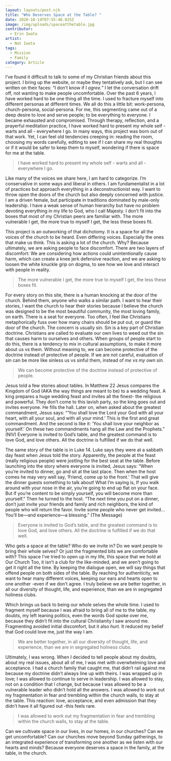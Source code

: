 ```yaml
---
layout: layouts/post.njk
title: "Who Deserves Space at the Table? "
date: 2020-10-14T07:55:40.025Z
image: /img/uploads/spaceatthetable.jpg
contributor:
  - Erin Iwata
artist:
  - Nat Iwata
tags:
  - Mission
  - Family
category: Article
---
```

I’ve found it difficult to talk to some of my Christian friends about this project. I bring up the website, or maybe they tentatively ask, but I can see written on their faces: “I don’t know if I *agree.*” I let the conversation drift off, not wanting to make people uncomfortable. Over the past 6 years, I have worked hard to be one thing all the time. I used to fracture myself into different personas at different times. We all do this a little bit: work-persona, church-persona, social-persona. For me, this segmenting came out of a deep desire to love and serve people; to be everything to everyone.  I became exhausted and compromised. Through therapy, reflection, and a prayerful meditation practice, I have worked hard to present my whole self - warts and all - everywhere I go. In many ways, this project was born out of that work. Yet, I can feel old tendencies creeping in: reading the room, choosing my words carefully, editing to see if I can share my real thoughts or if it would be safer to keep them to myself, wondering if there is space for me at the table. 

> I have worked hard to present my whole self - warts and all - everywhere I go.

Like many of the voices we share here, I am hard to categorize. I’m conservative in some ways and liberal in others. I am fundamentalist in a lot of practices but approach everything in a deconstructionist way. I want to throw open the doors of the church but also deeply concerned with justice. I am a driven female, but participate in traditions dominated by male-only leadership. I have a weak sense of human hierarchy but have no problem devoting everything in my life to God, who I call Majesty. I don’t fit into the boxes that most of my Christian peers are familiar with. The more vulnerable I get, the more true to myself I get, the less these boxes fit.

This project is an outworking of that dichotomy. It is a space for all the voices of the church to be heard. Even differing voices. Especially the ones that make us think. This is asking a lot of the church. Why? Because ultimately, we are asking people to face discomfort. There are two layers of discomfort: We are considering how actions could unintentionally cause harm, which can create a knee jerk defensive reaction, and we are asking to loosen the white knuckle grip on dogma, to see how we love and interact with people in reality. 

> The more vulnerable I get, the more true to myself I get, the less these boxes fit.

For every story on this site, there is a human knocking at the door of the church. Behind them, anyone who walks a similar path. I want to hear their stories, I want the church to hear their stories because I believe the church was designed to be the most beautiful community, the most loving family, on earth. There is a seat for everyone. Too often, I feel like Christians metaphorically fuss over how many chairs should be put out, or guard the door of the church. The concern is usually sin. Sin is a key part of Christian doctrine. Christians are called to evaluate our own lives to weed out the sin that causes harm to ourselves and others. When groups of people start to do this, there is a tendency to mix in cultural assumptions, to make it more about us vs them. Without meaning to, we can become protective of the doctrine instead of protective of people. If we are not careful, evaluation of sin can be more like sinless us vs sinful them, instead of *me vs my own sin.* 

> We can become protective of the doctrine instead of protective of people.

Jesus told a few stories about tables. In Matthew 22 Jesus compares the Kingdom of God (AKA the way things are meant to be) to a wedding feast. A king prepares a huge wedding feast and invites all the finest- the religious and powerful. They don’t come to this lavish party, so the king goes out and invites everyone. He fills the hall. Later on, when asked about the greatest commandment, Jesus says: “‘You shall love the Lord your God with all your heart, with all your soul, and with all your mind.’ This is the first and great commandment. And the second is like it: ‘You shall love your neighbor as yourself.’ On these two commandments hang all the Law and the Prophets.” (NIV) Everyone is invited to God’s table, and the greatest command is to love God, and love others. All the doctrine is fulfilled if we do that well. 

The same story of the table is in Luke 14. Luke says they were at a sabbath day feast when Jesus told the story. Apparently, the people at the feast (really religious people) were jostling for the best seat at the table. Before launching into the story where everyone is invited, Jesus says: “When you’re invited to dinner, go and sit at the last place. Then when the host comes he may very well say, ‘Friend, come up to the front.’ That will give the dinner guests something to talk about! What I’m saying is, If you walk around with your nose in the air, you’re going to end up flat on your face. But if you’re content to be simply yourself, you will become more than yourself.” Then he turned to the host. “The next time you put on a dinner, don’t just invite your friends and family and rich neighbors, the kind of people who will return the favor. Invite some people who never get invited... You’ll be—and experience—a blessing.” (The Message)

> Everyone is invited to God’s table, and the greatest command is to love God, and love others. All the doctrine is fulfilled if we do that well. 

Who gets a space at the table? Who do we invite in? Do we want people to bring their whole selves? Or just the fragmented bits we are comfortable with? This space I’ve tried to open up in my life, this space that we hold at Our Church Too, it isn’t a club for the like-minded, and we aren’t going to get it right all the time. By keeping the dialogue open, we will say things that offend people on both sides of the table. By reaching for authenticity, we want to hear many different voices, keeping our ears and hearts open to one another -even if we don’t agree. I truly believe we are better together, in all our diversity of thought, life, and experience, than we are in segregated holiness clubs. 

Which brings us back to being our whole selves the whole time. I used to fragment myself because I was afraid to bring all of me to the table, my doubts, my left leaning politics, even the words God spoke over me, because they didn’t fit into the cultural Christianity I saw around me. Fragmenting avoided initial discomfort, but it also *hurt.* It reduced my belief that God could love me, just the way I am.

> We are better together, in all our diversity of thought, life, and experience, than we are in segregated holiness clubs. 

Ultimately, I was wrong. When I decided to tell people about my doubts, about my real issues, about all of me, I was met with overwhelming love and acceptance. I had a church family that caught me, that didn’t rail against me because my doctrine didn’t always line up with theirs. I was wrapped up in love; I was allowed to continue to serve in leadership. I was allowed to stay, not on a condition that I change, but because I was allowed to be a vulnerable leader who didn’t hold all the answers. I was allowed to work out my fragmentation in fear and trembling within the church walls, to stay at the table. This reaction: love, acceptance, and even admission that they didn’t have it all figured out -this feels rare.

>  I was allowed to work out my fragmentation in fear and trembling within the church walls, to stay at the table. 

Can we cultivate space in our lives, in our homes, in our churches?  Can we get uncomfortable? Can our churches move beyond Sunday gatherings, to an integrated experience of transforming one another as we listen with our hearts and minds? Because everyone deserves a space in the family, at the table, in the church.